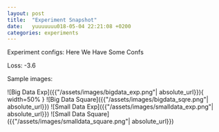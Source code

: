 ```yaml
---
layout: post
title:  "Experiment Snapshot"
date:   yuuuuuuu018-05-04 22:21:08 +0200
categories: experiments
---
```

Experiment configs: 
Here
We
Have
Some
Confs

Loss: -3.6

Sample images:

![Big Data Exp]({{"/assets/images/bigdata_exp.png"| absolute_url}}){ width=50% }
![Big Data Square]({{"/assets/images/bigdata_sqre.png"| absolute_url}})
![Small Data Exp]({{"/assets/images/smalldata_exp.png"| absolute_url}})
![Small Data Square]({{"/assets/images/smalldata_square.png"| absolute_url}})